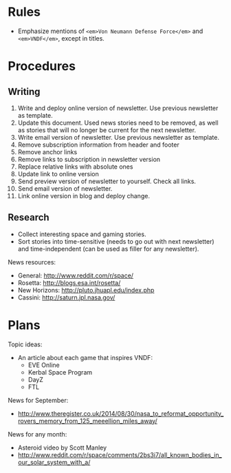# Rules

- Emphasize mentions of `<em>Von Neumann Defense Force</em>` and
  `<em>VNDF</em>`, except in titles.

# Procedures

## Writing

1. Write and deploy online version of newsletter. Use previous newsletter as
template.
1. Update this document. Used news stories need to be removed, as well as
stories that will no longer be current for the next newsletter.
1. Write email version of newsletter. Use previous newsletter as template.
  1. Remove subscription information from header and footer
  1. Remove anchor links
  1. Remove links to subscription in newsletter version
  1. Replace relative links with absolute ones
  1. Update link to online version
1. Send preview version of newsletter to yourself. Check all links.
1. Send email version of newsletter.
1. Link online version in blog and deploy change.


## Research

- Collect interesting space and gaming stories.
- Sort stories into time-sensitive (needs to go out with next newsletter) and
time-independent (can be used as filler for any newsletter).

News resources:
- General: http://www.reddit.com/r/space/
- Rosetta: http://blogs.esa.int/rosetta/
- New Horizons: http://pluto.jhuapl.edu/index.php
- Cassini: http://saturn.jpl.nasa.gov/


# Plans

Topic ideas:
- An article about each game that inspires VNDF:
  - EVE Online
  - Kerbal Space Program
  - DayZ
  - FTL


News for September:
- http://www.theregister.co.uk/2014/08/30/nasa_to_reformat_opportunity_rovers_memory_from_125_meeellion_miles_away/

News for any month:
- Asteroid video by Scott Manley
- http://www.reddit.com/r/space/comments/2bs3i7/all_known_bodies_in_our_solar_system_with_a/

